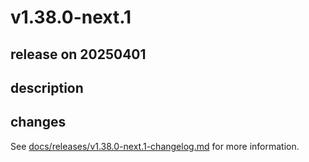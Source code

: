 # v1.38.0-next.1

## release on 20250401

## description

## changes

See <a href="https://github.com/backstage/backstage/blob/master/docs/releases/v1.38.0-next.1-changelog.md">docs/releases/v1.38.0-next.1-changelog.md</a> for more information.

